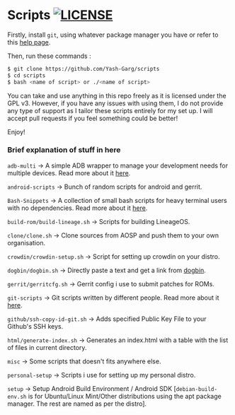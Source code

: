 # Scripts [![LICENSE](https://img.shields.io/aur/license/yaourt.svg?style=flat-square)](https://github.com/Yash-Garg/scripts/blob/master/LICENSE)

Firstly, install ```git```, using whatever package 
manager you have or refer to this [help page](https://git-scm.com/book/en/v2/Getting-Started-Installing-Git).

Then, run these commands :

```bash
$ git clone https://github.com/Yash-Garg/scripts
$ cd scripts
$ bash <name of script> or ./<name of script>
```
You can take and use anything in this repo freely as it is licensed under the GPL v3. However, if you have any 
issues with using them, I do not provide any type of support as I tailor these scripts entirely for my set up. I 
will accept pull requests if you feel something could be better!

Enjoy!

### Brief explanation of stuff in here

```adb-multi``` -> A simple ADB wrapper to manage your development needs for multiple devices. Read more about it 
[here](https://github.com/KreAch3R/adb-multi/blob/master/README.md).

```android-scripts``` -> Bunch of random scripts for android and gerrit.

```Bash-Snippets``` -> A collection of small bash scripts for heavy terminal users with no dependencies. Read more 
about it 
[here](https://github.com/alexanderepstein/Bash-Snippets/blob/cddc232e7b5db09f1fe91111d8c6b117902d9b51/README.md).

```build-rom/build-lineage.sh``` -> Scripts for building LineageOS.

```clone/clone.sh``` -> Clone sources from AOSP and push them to your own organisation.

```crowdin/crowdin-setup.sh``` -> Script for setting up crowdin on your distro.

```dogbin/dogbin.sh``` -> Directly paste a text and get a link from [dogbin](https://del.dog).

```gerrit/gerritcfg.sh``` -> Gerrit config i use to submit patches for ROMs.

```git-scripts``` -> Git scripts written by different people. Read more about it 
[here](https://github.com/jwiegley/git-scripts/blob/cfebef1a53a332f007a16838c348a2e1e63d1792/README.md).

```github/ssh-copy-id-git.sh``` -> Adds specified Public Key File to your Github's SSH keys.

```html/generate-index.sh``` -> Generates an index.html with a table with the list of files in current directory.

```misc``` -> Some scripts that doesn't fits anywhere else.

```personal-setup``` -> Scripts i use for setting up my personal distro.

```setup``` -> Setup Android Build Environment / Android SDK [```debian-build-env.sh``` is for Ubuntu/Linux 
Mint/Other 
distributions using the apt package manager. The rest are named as per the distro].
